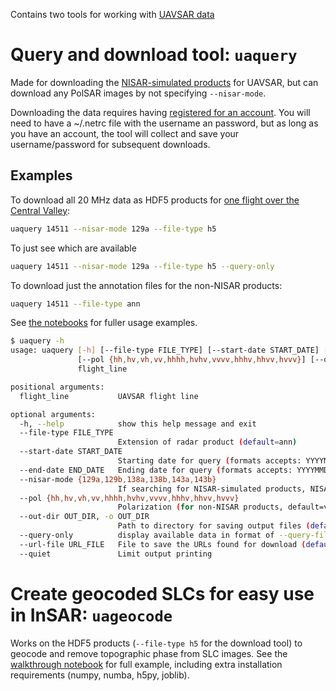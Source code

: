 Contains two tools for working with [UAVSAR data](uavsar.jpl.nasa.gov/)

# Query and download tool: `uaquery`

Made for downloading the [NISAR-simulated products](https://uavsar.jpl.nasa.gov/science/documents/nisar-sample-products.html) for UAVSAR, but can download any PolSAR images by not specifying `--nisar-mode`.

Downloading the data requires having [registered for an account](https://uavsar.jpl.nasa.gov/cgi-bin/register.pl). You will need to have a ~/.netrc file with the username an password, but as long as you have an account, the tool will collect and save your username/password for subsequent downloads.

## Examples

To download all 20 MHz data as HDF5 products for [one flight over the Central Valley](https://uavsar.jpl.nasa.gov/cgi-bin/product.pl?jobName=Snjoaq_14511_13129_010_130719_L090_CX_02#related):

```bash
uaquery 14511 --nisar-mode 129a --file-type h5
```

To just see which are available
```bash
uaquery 14511 --nisar-mode 129a --file-type h5 --query-only
```

To download just the annotation files for the non-NISAR products:
```bash
uaquery 14511 --file-type ann
```

See [the notebooks](https://github.com/scottstanie/uavsar/blob/main/notebooks/ISCE2%20Stack%20Processing%20of%20NISAR-simulated%20UAVSAR%20products.ipynb) for fuller usage examples.

```bash
$ uaquery -h
usage: uaquery [-h] [--file-type FILE_TYPE] [--start-date START_DATE] [--end-date END_DATE] [--nisar-mode {129a,129b,138a,138b,143a,143b}]
               [--pol {hh,hv,vh,vv,hhhh,hvhv,vvvv,hhhv,hhvv,hvvv}] [--out-dir OUT_DIR] [--query-only] [--url-file URL_FILE] [--quiet]
               flight_line

positional arguments:
  flight_line           UAVSAR flight line

optional arguments:
  -h, --help            show this help message and exit
  --file-type FILE_TYPE
                        Extension of radar product (default=ann)
  --start-date START_DATE
                        Starting date for query (formats accepts: YYYYMMDD, YYYY-MM-DD, yymmdd)
  --end-date END_DATE   Ending date for query (formats accepts: YYYYMMDD, YYYY-MM-DD, yymmdd)
  --nisar-mode {129a,129b,138a,138b,143a,143b}
                        If searching for NISAR-simulated products, NISAR mode of product (default=None)
  --pol {hh,hv,vh,vv,hhhh,hvhv,vvvv,hhhv,hhvv,hvvv}
                        Polarization (for non-NISAR products, default=vv)
  --out-dir OUT_DIR, -o OUT_DIR
                        Path to directory for saving output files (default=.)
  --query-only          display available data in format of --query-file, no download
  --url-file URL_FILE   File to save the URLs found for download (default=uavsar_download_urls_{file_type}{pol}{nisar_mode}.txt)
  --quiet               Limit output printing

```


# Create geocoded SLCs for easy use in InSAR: `uageocode`

Works on the HDF5 products (`--file-type h5` for the download tool) to geocode and remove topographic phase from SLC images.
See the [walkthrough notebook](https://github.com/scottstanie/uavsar/blob/main/notebooks/Geocode%20SLCs%20for%20NISAR%20simulated%20UAVSAR%20data.ipynb) for full example, including extra installation requirements (numpy, numba, h5py, joblib).
